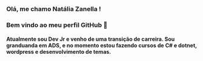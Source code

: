 ### Olá, me chamo Natália Zanella ! 
### Bem vindo ao meu perfil GitHub 👋

#### Atualmente sou Dev Jr e venho de uma transição de carreira. Sou granduanda em ADS, e no momento estou fazendo cursos de C# e dotnet, wordpress e desenvolvimento de temas.
